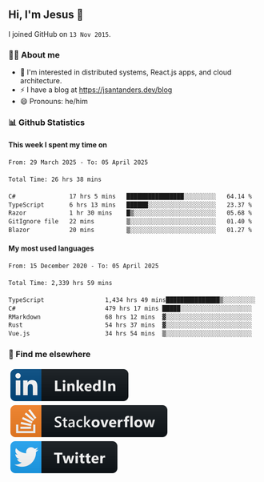 ## Hi, I'm Jesus 👋

I joined GitHub on `13 Nov 2015`.

<!-- Talking about you -->

### 👨‍💻 About me

- 👦 I'm interested in distributed systems, React.js apps, and cloud architecture.
- ⚡️ I have a blog at <https://jsantanders.dev/blog>
- 😄 Pronouns: he/him

### 📊 Github Statistics

#### This week I spent my time on

<!--START_SECTION:weekly-->

```txt
From: 29 March 2025 - To: 05 April 2025

Total Time: 26 hrs 38 mins

C#               17 hrs 5 mins   ████████████████░░░░░░░░░   64.14 %
TypeScript       6 hrs 13 mins   ██████░░░░░░░░░░░░░░░░░░░   23.37 %
Razor            1 hr 30 mins    █▒░░░░░░░░░░░░░░░░░░░░░░░   05.68 %
GitIgnore file   22 mins         ▒░░░░░░░░░░░░░░░░░░░░░░░░   01.40 %
Blazor           20 mins         ▒░░░░░░░░░░░░░░░░░░░░░░░░   01.27 %
```

<!--END_SECTION:weekly-->

#### My most used languages

<!--START_SECTION:alltime-->

```txt
From: 15 December 2020 - To: 05 April 2025

Total Time: 2,339 hrs 59 mins

TypeScript                 1,434 hrs 49 mins███████████████▒░░░░░░░░░   61.32 %
C#                         479 hrs 17 mins █████░░░░░░░░░░░░░░░░░░░░   20.48 %
RMarkdown                  68 hrs 12 mins  ▓░░░░░░░░░░░░░░░░░░░░░░░░   02.91 %
Rust                       54 hrs 37 mins  ▓░░░░░░░░░░░░░░░░░░░░░░░░   02.33 %
Vue.js                     34 hrs 54 mins  ▒░░░░░░░░░░░░░░░░░░░░░░░░   01.49 %
```

<!--END_SECTION:alltime-->

### 📢 Find me elsewhere

<p>
  <a target="_blank" href="https://linkedin.com/in/jsantanders">
    <img src="https://github.com/jsantanders/jsantanders/blob/master/img/linkedin.svg" alt="LinkedIn" style="vertical-align:top; margin:4px">
  </a>
  
  <a target="_blank" href="https://stackoverflow.com/users/7318331/jesus-santander">
    <img src="https://github.com/jsantanders/jsantanders/blob/master/img/stackoverflow.svg" alt="StackOverflow" style="vertical-align:top; margin:4px">
  </a>
  
  <a target="_blank" href="http://twitter.com/jsantanders">
    <img src="https://github.com/jsantanders/jsantanders/blob/master/img/twitter.svg" alt="Twitter" style="vertical-align:top; margin:4px">
  </a>
</p>
